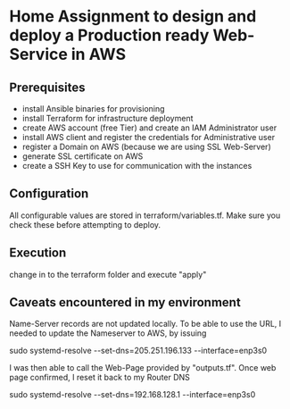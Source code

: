 # Home Assignment to design and deploy a Production ready Web-Service in AWS

## Prerequisites
- install Ansible binaries for provisioning
- install Terraform for infrastructure deployment
- create AWS account (free Tier) and create an IAM Administrator user
- install AWS client and register the credentials for Administrative user
- register a Domain on AWS (because we are using SSL Web-Server)
- generate SSL certificate on AWS
- create a SSH Key to use for communication with the instances

## Configuration
All configurable values are stored in terraform/variables.tf. Make sure you check these before attempting to deploy.

## Execution
change in to the terraform folder and execute "apply"

## Caveats encountered in my environment
Name-Server records are not updated locally. To be able to use the URL, I needed to update the Nameserver to AWS, by issuing

sudo systemd-resolve --set-dns=205.251.196.133 --interface=enp3s0

I was then able to call the Web-Page provided by "outputs.tf". Once web page confirmed, I reset it back to my Router DNS

sudo systemd-resolve --set-dns=192.168.128.1 --interface=enp3s0
